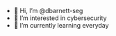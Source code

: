 - 👋 Hi, I’m @dbarnett-seg
- 👀 I’m interested in cybersecurity
- 🌱 I’m currently learning everyday


<!---
dbarnett-seg/dbarnett-seg is a ✨ special ✨ repository because its `README.md` (this file) appears on your GitHub profile.
You can click the Preview link to take a look at your changes.
--->
